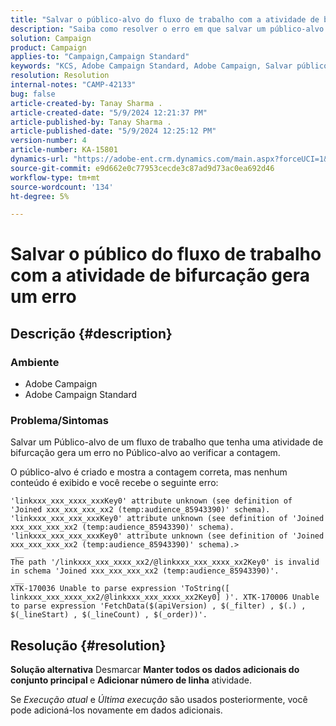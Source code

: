 ```yaml
---
title: "Salvar o público-alvo do fluxo de trabalho com a atividade de bifurcação gera um erro"
description: "Saiba como resolver o erro em que salvar um público-alvo de um fluxo de trabalho com uma atividade de bifurcação gera um erro."
solution: Campaign
product: Campaign
applies-to: "Campaign,Campaign Standard"
keywords: "KCS, Adobe Campaign Standard, Adobe Campaign, Salvar público-alvo, fluxo de trabalho, atividade de bifurcação, lança erro, solução de problemas"
resolution: Resolution
internal-notes: "CAMP-42133"
bug: false
article-created-by: Tanay Sharma .
article-created-date: "5/9/2024 12:21:37 PM"
article-published-by: Tanay Sharma .
article-published-date: "5/9/2024 12:25:12 PM"
version-number: 4
article-number: KA-15801
dynamics-url: "https://adobe-ent.crm.dynamics.com/main.aspx?forceUCI=1&pagetype=entityrecord&etn=knowledgearticle&id=5a2fa7ab-fe0d-ef11-9f89-000d3a345e57"
source-git-commit: e9d662e0c77953cecde3c87ad9d73ac0ea692d46
workflow-type: tm+mt
source-wordcount: '134'
ht-degree: 5%

---
```


# Salvar o público do fluxo de trabalho com a atividade de bifurcação gera um erro

## Descrição {#description}


### Ambiente

- Adobe Campaign
- Adobe Campaign Standard


### Problema/Sintomas

Salvar um Público-alvo de um fluxo de trabalho que tenha uma atividade de bifurcação gera um erro no Público-alvo ao verificar a contagem.

O público-alvo é criado e mostra a contagem correta, mas nenhum conteúdo é exibido e você recebe o seguinte erro:


```
'linkxxx_xxx_xxxx_xxxKey0' attribute unknown (see definition of 'Joined xxx_xxx_xxx_xx2 (temp:audience_85943390)' schema). 'linkxxx_xxx_xxx_xxxKey0' attribute unknown (see definition of 'Joined xxx_xxx_xxx_xx2 (temp:audience_85943390)' schema). 'linkxxx_xxx_xxx_xxxKey0' attribute unknown (see definition of 'Joined xxx_xxx_xxx_xx2 (temp:audience_85943390)' schema).>
 __
The path '/linkxxx_xxx_xxxx_xx2/@linkxxx_xxx_xxxx_xx2Key0' is invalid in schema 'Joined xxx_xxx_xxx_xx2 (temp:audience_85943390)'.
 __
XTK-170036 Unable to parse expression 'ToString([ linkxxx_xxx_xxxx_xx2/@linkxxx_xxx_xxxx_xx2Key0] )'. XTK-170006 Unable to parse expression 'FetchData($(apiVersion) , $(_filter) , $(.) , $(_lineStart) , $(_lineCount) , $(_order))'.
```



## Resolução {#resolution}


<b>Solução alternativa</b>
Desmarcar <b>Manter todos os dados adicionais do conjunto principal </b>e <b>Adicionar número de linha</b> atividade.

Se *Execução atual* e *Última execução* são usados posteriormente, você pode adicioná-los novamente em dados adicionais.
